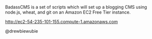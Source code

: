 BadassCMS is a set of scripts which will set up a blogging CMS
  using node.js, wheat, and git on an Amazon EC2 Free Tier instance.

http://ec2-54-235-101-155.compute-1.amazonaws.com

@drewbiewubie
